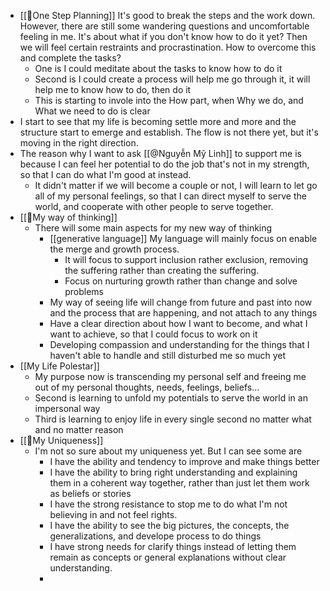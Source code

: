 - [[🌱One Step Planning]] It's good to break the steps and the work down. However, there are still some wandering questions and uncomfortable feeling in me. It's about what if you don't know how to do it yet? Then we will feel certain restraints and procrastination. How to overcome this and complete the tasks?
    - One is I could meditate about the tasks to know how to do it
    - Second is I could create a process will help me go through it, it will help me to know how to do, then do it
    - This is starting to invole into the How part, when Why we do, and What we need to do is clear
- I start to see that my life is becoming settle more and more and the structure start to emerge and establish. The flow is not there yet, but it's moving in the right direction.
- The reason why I want to ask [[@Nguyễn Mỹ Linh]] to support me is because I can feel her potential to do the job that's not in my strength, so that I can do what I'm good at instead. 
    - It didn't matter if we will become a couple or not, I will learn to let go all of my personal feelings, so that I can direct myself to serve the world, and cooperate with other people to serve together.
- [[🌱My way of thinking]]
    - There will some main aspects for my new way of thinking
        - [[generative language]] My language will mainly focus on enable the merge and growth process. 
            - It will focus to support inclusion rather exclusion, removing the suffering rather than creating the suffering.
            - Focus on nurturing growth rather than change and solve problems
        - My way of seeing life will change from future and past into now and the process that are happening, and not attach to any things
        - Have a clear direction about how I want to become, and what I want to achieve, so that I could focus to work on it
        - Developing compassion and understanding for the things that I haven't able to handle and still disturbed me so much yet
- [[My Life Polestar]]
    - My purpose now is transcending my personal self and freeing me out of my personal thoughts, needs, feelings, beliefs...
    - Second is learning to unfold my potentials to serve the world in an impersonal way
    - Third is learning to enjoy life in every single second no matter what and no matter reason 
- [[🌱My Uniqueness]]
    - I'm not so sure about my uniqueness yet. But I can see some are
        - I have the ability and tendency to improve and make things better
        - I have the ability to bring right understanding and explaining them in a coherent way together, rather than just let them work as beliefs or stories
        - I have the strong resistance to stop me to do what I'm not believing in and not feel rights. 
        - I have the ability to see the big pictures, the concepts, the generalizations, and develope process to do things
        - I have strong needs for clarify things instead of letting them remain as concepts or general explanations without clear understanding.
        - 
